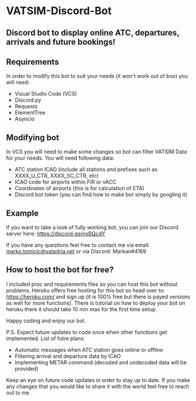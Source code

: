 # VATSIM-Discord-Bot
## Discord bot to display online ATC, departures, arrivals and future bookings!


## Requirements
In order to modify this bot to suit your needs (it won't work out of box) you will need:
* Visual Studio Code (VCS)
* Discord.py
* Requests
* ElementTree
* Asyncio

## Modifying bot
In VCS you will need to make some changes so bot can filter VATSIM Data for your needs. You will need following data:
* ATC station ICAO (include all stations and prefixes such as XXXX_U_CTR, XXXX_SC_CTR, etc)
* ICAO code for airports within FIR or vACC
* Coordinates of airports (this is for calculation of ETA)
* Discord bot token (you can find how to make bot simply by googling it)

## Example
If you want to take a look of fully working bot, you can join our Discord server here: https://discord.gg/nsBQcdY

If you have any questions feel free to contact me via email: marko.tomicic@vatadria.net or via Discord: Markan#4169

## How to host the bot for free?
I included proc and requirements files so you can host this bot without problems. Heroku offers free hosting for this bot so head over to: https://heroku.com/ and sign up (it is 100% free but there is payed versions as well for more functions). 
There is tutorial on how to deploy your bot on heroku there it should take 10 min max for the first time setup.

Happy coding and enjoy our bot. 

P.S. Expect future updates to code once when other functions get implemented.
List of futre plans:
- Automatic messages when ATC station goes online or offline
- Filtering arrival and departure data by ICAO
- Implementing METAR command (decoded and undecoded data will be provided)

Keep an eye on future code updates in order to stay up to date. If you make any changes that you would like to share it with the world feel free to reach out to me.
